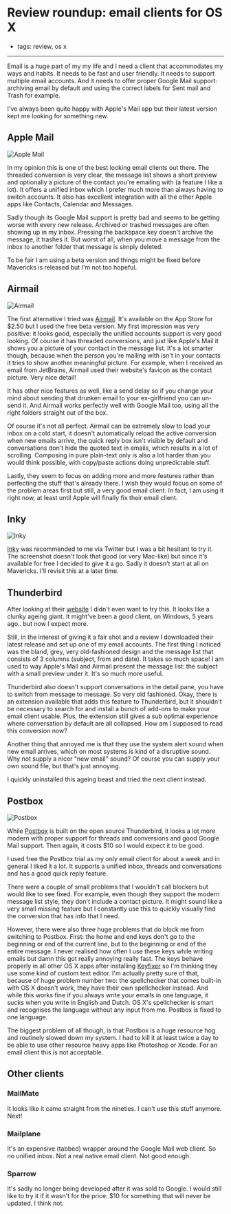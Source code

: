 # Review roundup: email clients for OS X
- tags: review, os x

---

Email is a huge part of my my life and I need a client that accommodates my ways and habits. It needs to be fast and user friendly. It needs to support multiple email accounts. And it needs to offer proper Google Mail support: archiving email by default and using the correct labels for Sent mail and Trash for example.

I've always been quite happy with Apple's Mail app but their latest version kept me looking for something new.

## Apple Mail
![Apple Mail](/articles/images/apple_mail.jpg)

In my opinion this is one of the best looking email clients out there. The threaded conversion is very clear, the message list shows a short preview and optionally a picture of the contact you're emailing with (a feature I like a lot). It offers a unified inbox which I prefer much more than always having to switch accounts. It also has excellent integration with all the other Apple apps like Contacts, Calendar and Messages.

Sadly though its Google Mail support is pretty bad and seems to be getting worse with every new release. Archived or trashed messages are often showing up in my inbox. Pressing the backspace key doesn't archive the message, it trashes it. But worst of all, when you move a message from the inbox to another folder that message is simply deleted.

To be fair I am using a beta version and things might be fixed before Mavericks is released but I'm not too hopeful.

## Airmail
![Airmail](/articles/images/airmail.jpg)

The first alternative I tried was [Airmail][1]. It's available on the App Store for $2.50 but I used the free beta version. My first impression was very positive: it looks good, especially the unified accounts support is very good looking. Of course it has threaded conversions, and just like Apple's Mail it shows you a picture of your contact in the message list. It's a lot smarter though, because when the person you're mailing with isn't in your contacts it tries to show another meaningful picture. For example, when I received an email from JetBrains, Airmail used their website's favicon as the contact picture. Very nice detail!

It has other nice features as well, like a send delay so if you change your mind about sending that drunken email to your ex-girlfriend you can un-send it. And Airmail works perfectly well with Google Mail too, using all the right folders straight out of the box.

Of course it's not all perfect. Airmail can be extremely slow to load your inbox on a cold start, it doesn't automatically reload the active conversion when new emails arrive, the quick reply box isn't visible by default and conversations don't hide the quoted text in emails, which results in a lot of scrolling. Composing in pure plain-text only is also a lot harder than you would think possible, with copy/paste actions doing unpredictable stuff.

Lastly, they seem to focus on adding more and more features rather than perfecting the stuff that's already there. I wish they would focus on some of the problem areas first but still, a very good email client. In fact, I am using it right now, at least until Apple will finally fix their email client.

## Inky
![Inky](/articles/images/inky.jpg)

[Inky][2] was recommended to me via Twitter but I was a bit hesitant to try it. The screenshot doesn't look that good (or very Mac-like) but since it's available for free I decided to give it a go. Sadly it doesn't start at all on Mavericks. I'll revisit this at a later time.

## Thunderbird
After looking at their [website][3] I didn't even want to try this. It looks like a clunky ageing giant. It might've been a good client, on Windows, 5 years ago.. but now I expect more.

Still, in the interest of giving it a fair shot and a review I downloaded their latest release and set up one of my email accounts. The first thing I noticed was the bland, grey, very old-fashioned design and the message list that consists of 3 columns (subject, from and date). It takes so much space! I am used to way Apple's Mail and Airmail present the message list: the subject with a small preview under it. It's so much more useful.

Thunderbird also doesn't support conversations in the detail pane, you have to switch from message to message. So very old fashioned. Okay, there is an extension available that adds this feature to Thunderbird, but it shouldn't be necessary to search for and install a bunch of add-ons to make your email client usable. Plus, the extension still gives a sub optimal experience where conversation by default are all collapsed. How am I supposed to read this conversion now?

Another thing that annoyed me is that they use the system alert sound when new email arrives, which on most systems is kind of a disruptive sound. Why not supply a nicer "new email" sound? Of course you can supply your own sound file, but that's just annoying.

I quickly uninstalled this ageing beast and tried the next client instead.

## Postbox
![Postbox](/articles/images/postbox.jpg)

While [Postbox][4] is built on the open source Thunderbird, it looks a lot more modern with proper support for threads and conversions and good Google Mail support. Then again, it costs $10 so I would expect it to be good.

I used free the Postbox trial as my only email client for about a week and in general I liked it a lot. It supports a unified inbox, threads and conversations and has a good quick reply feature.

There were a couple of small problems that I wouldn't call blockers but would like to see fixed. For example, even though they support the modern message list style, they don't include a contact picture. It might sound like a very small missing feature but I constantly use this to quickly visually find the conversion that has info that I need.

However, there were also three huge problems that do block me from switching to Postbox. First: the home and end keys don't go to the beginning or end of the current line, but to the beginning or end of the entire message. I never realised how often I use these keys while writing emails but damn this got really annoying really fast. The keys behave properly in all other OS X apps after installing [Keyfixer][5] so I'm thinking they use some kind of custom text editor. I'm actually pretty sure of that, because of huge problem number two: the spellchecker that comes built-in with OS X doesn't work, they have their own spellchecker instead. And while this works fine if you always write your emails in one language, it sucks when you write in English and Dutch. OS X's spellchecker is smart and recognises the language without any input from me. Postbox is fixed to one language.

The biggest problem of all though, is that Postbox is a huge resource hog and routinely slowed down my system. I had to kill it at least twice a day to be able to use other resource heavy apps like Photoshop or Xcode. For an email client this is not acceptable.

## Other clients

### MailMate
It looks like it came straight from the nineties. I can't use this stuff anymore. Next!

### Mailplane
It's an expensive (tabbed) wrapper around the Google Mail web client. So no unified inbox. Not a real native email client. Not good enough.

### Sparrow
It's sadly no longer being developed after it was sold to Google. I would still like to try it if it wasn't for the price: $10 for something that will never be updated. I think not.

[1]: http://airmailapp.com
[2]: http://inky.com
[3]: http://www.mozilla.org/en-US/thunderbird/features/
[4]: http://www.postbox-inc.com
[5]: http://www.starryhope.com/keyfixer/
